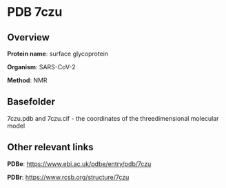 # PDB 7czu

## Overview

**Protein name**: surface glycoprotein

**Organism**: SARS-CoV-2

**Method**: NMR



## Basefolder

7czu.pdb and 7czu.cif - the coordinates of the threedimensional molecular model



## Other relevant links 
**PDBe**:  https://www.ebi.ac.uk/pdbe/entry/pdb/7czu
 
**PDBr**: https://www.rcsb.org/structure/7czu 
